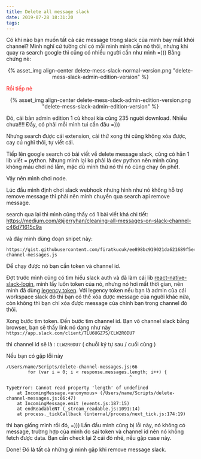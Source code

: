 ```yaml
---
title: Delete all message slack
date: 2019-07-28 18:31:20
tags:
---
```

Có khi nào bạn muốn tất cả các message trong slack của mình bay mất khỏi channel?
Mình nghĩ cứ tưởng chỉ có mỗi mình mình cần nó thôi, nhưng khi quay ra search google thì cũng có nhiều người cần như mình =)))
Bằng chứng nè: 
<center>{% asset_img align-center delete-mess-slack-normal-version.png "delete-mess-slack-admin-edition-version" %}</center>

<span style="color:red">Rồi tiếp nè</span>

<center>{% asset_img align-center delete-mess-slack-admin-edition-version.png "delete-mess-slack-admin-edition-version" %}</center>


Đó, cái bản admin edition 1 củ khoai kia cũng 235 người download. Nhiều chưa!!!!
Đấy, có phải mỗi mình tui cần đâu =)))

Nhưng search được cái extension, cài thử xong thì cũng không xóa được, cay cú nghĩ thôi, tự viết cái.

Tiếp lên google search có bài viết về delete message slack, cũng có hẳn 1 lib viết = python. Nhưng mình lại ko phải là dev python nên mình cũng không máu chơi nó lắm, mặc dù mình thử nó thì nó cũng chạy ổn phết.

Vậy nên mình chơi node.

Lúc đầu mình định chơi slack webhook nhưng hình như nó không hỗ trợ remove message thì phải nên mình chuyển qua search api remove message.

search qua lại thì mình cũng thấy có 1 bài viết khá chi tiết:
https://medium.com/@jjerryhan/cleaning-all-messages-on-slack-channel-c46d71615c9a

và đây mình dùng đoạn snipet này:

```
https://gist.githubusercontent.com/firatkucuk/ee898bc919021da621689f5e47e7abac/raw/8c3b420fe3e334d740957a229937cdcbd10c0063/delete-channel-messages.js
```

Để chạy được nó bạn cần token và channel id.

Đợt trước mình cũng có tìm hiểu slack auth và đã làm cái lib [react-native-slack-login](https://www.npmjs.com/package/react-native-slack-login), mình lấy luôn token của nó, nhưng nó hơi mất thời gian, nên mình đã dùng [legency token](https://api.slack.com/custom-integrations/legacy-tokens).
Với legency token nếu bạn là admin của cái workspace slack đó thì bạn có thể xóa được message của người khác nữa, còn không thì bạn chỉ xóa được message của chính bạn trong channel đó thôi.

Xong bước tìm token.
Đến bước tìm channel id. 
Bạn vô channel slack bằng browser, bạn sẽ thấy link nó dạng như này
`https://app.slack.com/client/TLU6UGZ7S/CLW2R0DU7`

thì channel id sẽ là : `CLW2R0DU7`  ( chuỗi ký tự sau / cuối cùng )

Nếu bạn có gặp lỗi này
```
/Users/name/Scripts/delete-channel-messages.js:66
        for (var i = 0; i < response.messages.length; i++) {
                                              ^

TypeError: Cannot read property 'length' of undefined
    at IncomingMessage.<anonymous> (/Users/name/Scripts/delete-channel-messages.js:66:47)
    at IncomingMessage.emit (events.js:187:15)
    at endReadableNT (_stream_readable.js:1091:14)
    at process._tickCallback (internal/process/next_tick.js:174:19)
```

thì bạn giống mình rồi đó, =)))
Lần đầu mình cũng bị lỗi này, nó không có message, trường hợp của mình do sai token và channel id nên nó không fetch được data.
Bạn cần check lại 2 cái đó nhé, nếu gặp case này.

Done! Đó là tất cả những gì mình gặp khi remove message slack.
